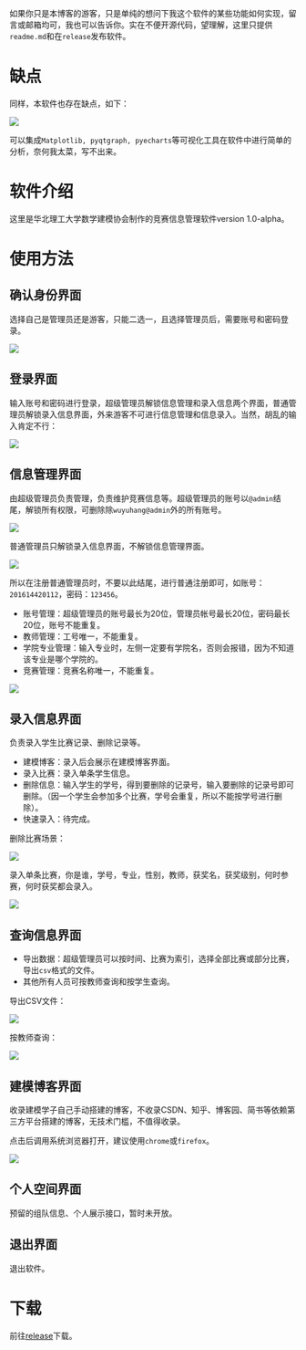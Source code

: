 

如果你只是本博客的游客，只是单纯的想问下我这个软件的某些功能如何实现，留言或邮箱均可，我也可以告诉你。实在不便开源代码，望理解，这里只提供`readme.md`和在`release`发布软件。

# 缺点

同样，本软件也存在缺点，如下：

![](NCSTModel/2.jpg)

可以集成`Matplotlib, pyqtgraph, pyecharts`等可视化工具在软件中进行简单的分析，奈何我太菜，写不出来。

# 软件介绍

这里是华北理工大学数学建模协会制作的竞赛信息管理软件version 1.0-alpha。

# 使用方法

## 确认身份界面

选择自己是管理员还是游客，只能二选一，且选择管理员后，需要账号和密码登录。

![](NCSTModel/3.jpg)

## 登录界面

输入账号和密码进行登录，超级管理员解锁信息管理和录入信息两个界面，普通管理员解锁录入信息界面，外来游客不可进行信息管理和信息录入。当然，胡乱的输入肯定不行：

![](NCSTModel/4.jpg)


## 信息管理界面

由超级管理员负责管理，负责维护竞赛信息等。超级管理员的账号以`@admin`结尾，解锁所有权限，可删除除`wuyuhang@admin`外的所有账号。

![](NCSTModel/5.jpg)

普通管理员只解锁录入信息界面，不解锁信息管理界面。

![](NCSTModel/6.jpg)

所以在注册普通管理员时，不要以此结尾，进行普通注册即可，如账号：`201614420112`，密码：`123456`。

- 账号管理：超级管理员的账号最长为20位，管理员帐号最长20位，密码最长20位，账号不能重复。
- 教师管理：工号唯一，不能重复。
- 学院专业管理：输入专业时，左侧一定要有学院名，否则会报错，因为不知道该专业是哪个学院的。
- 竞赛管理：竞赛名称唯一，不能重复。

![](NCSTModel/7.jpg)

## 录入信息界面

负责录入学生比赛记录、删除记录等。

- 建模博客：录入后会展示在建模博客界面。
- 录入比赛：录入单条学生信息。
- 删除信息：输入学生的学号，得到要删除的记录号，输入要删除的记录号即可删除。（因一个学生会参加多个比赛，学号会重复，所以不能按学号进行删除）。
- 快速录入：待完成。

删除比赛场景：

![](NCSTModel/8.jpg)

录入单条比赛，你是谁，学号，专业，性别，教师，获奖名，获奖级别，何时参赛，何时获奖都会录入。

![](NCSTModel/9.jpg)

## 查询信息界面

- 导出数据：超级管理员可以按时间、比赛为索引，选择全部比赛或部分比赛，导出`csv`格式的文件。
- 其他所有人员可按教师查询和按学生查询。

导出CSV文件：

![](NCSTModel/10.jpg)

按教师查询：

![](NCSTModel/11.jpg)

## 建模博客界面

收录建模学子自己手动搭建的博客，不收录CSDN、知乎、博客园、简书等依赖第三方平台搭建的博客，无技术门槛，不值得收录。

点击后调用系统浏览器打开，建议使用`chrome`或`firefox`。

![](NCSTModel/12.jpg)

## 个人空间界面

预留的组队信息、个人展示接口，暂时未开放。

## 退出界面

退出软件。

# 下载

前往[release](https://github.com/muyuuuu/NCST-MMA-Contest-Management-System-Public/releases)下载。